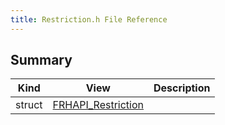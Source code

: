 ```yaml
---
title: Restriction.h File Reference
---
```


## Summary
| Kind | View | Description |
|------|------|-------------|
|struct|[FRHAPI_Restriction](/unreal-plugins/all/structfrhapi__restriction/#structFRHAPI__Restriction)||
